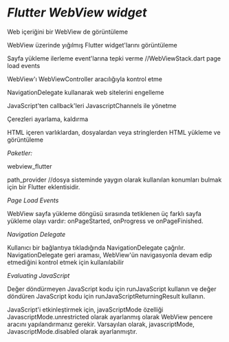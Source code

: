 # *Flutter WebView widget*
 
 Web içeriğini bir WebView de görüntüleme
 
 WebView üzerinde yığılmış Flutter widget'larını görüntüleme
 
 Sayfa yükleme ilerleme event'larına tepki verme //WebViewStack.dart page load events
 
 WebView'ı WebViewController aracılığıyla kontrol etme
 
 NavigationDelegate kullanarak web sitelerini engelleme
 
 JavaScript'ten callback'leri JavascriptChannels ile yönetme
 
 Çerezleri ayarlama, kaldırma
 
 HTML içeren varlıklardan, dosyalardan veya stringlerden HTML yükleme ve görüntüleme
 


 *Paketler:*
 
 webview_flutter
 
 path_provider //dosya sisteminde yaygın olarak kullanılan konumları bulmak için bir Flutter eklentisidir.


 *Page Load Events*
 
 WebView sayfa yükleme döngüsü sırasında tetiklenen üç farklı sayfa yükleme olayı vardır: onPageStarted, onProgress ve onPageFinished.


 *Navigation Delegate*
 
 Kullanıcı bir bağlantıya tıkladığında NavigationDelegate çağrılır. NavigationDelegate geri araması, WebView'ün navigasyonla devam edip etmediğini kontrol etmek için kullanılabilir
 


*Evaluating JavaScript*

Değer döndürmeyen JavaScript kodu için runJavaScript kullanın ve değer döndüren JavaScript kodu için runJavaScriptReturningResult kullanın.


JavaScript'i etkinleştirmek için, javaScriptMode özelliği JavascriptMode.unrestricted olarak ayarlanmış olarak WebView pencere aracını yapılandırmanız gerekir. Varsayılan olarak, javascriptMode, JavascriptMode.disabled olarak ayarlanmıştır.
